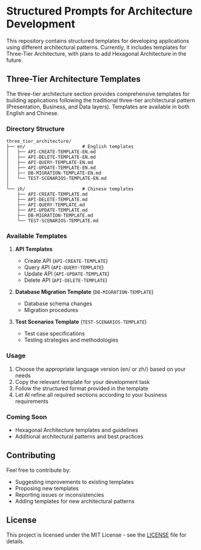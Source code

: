 # Structured Prompts for Architecture Development

This repository contains structured templates for developing applications using different architectural patterns. Currently, it includes templates for Three-Tier Architecture, with plans to add Hexagonal Architecture in the future.

## Three-Tier Architecture Templates

The three-tier architecture section provides comprehensive templates for building applications following the traditional three-tier architectural pattern (Presentation, Business, and Data layers). Templates are available in both English and Chinese.

### Directory Structure

```
three_tier_architecture/
├── en/                     # English templates
│   ├── API-CREATE-TEMPLATE-EN.md
│   ├── API-DELETE-TEMPLATE-EN.md
│   ├── API-QUERY-TEMPLATE-EN.md
│   ├── API-UPDATE-TEMPLATE-EN.md
│   ├── DB-MIGRATION-TEMPLATE-EN.md
│   └── TEST-SCENARIOS-TEMPLATE-EN.md
│
└── zh/                     # Chinese templates
    ├── API-CREATE-TEMPLATE.md
    ├── API-DELETE-TEMPLATE.md
    ├── API-QUERY-TEMPLATE.md
    ├── API-UPDATE-TEMPLATE.md
    ├── DB-MIGRATION-TEMPLATE.md
    └── TEST-SCENARIOS-TEMPLATE.md
```

### Available Templates

1. **API Templates**
   - Create API (`API-CREATE-TEMPLATE`)
   - Query API (`API-QUERY-TEMPLATE`)
   - Update API (`API-UPDATE-TEMPLATE`)
   - Delete API (`API-DELETE-TEMPLATE`)

2. **Database Migration Template** (`DB-MIGRATION-TEMPLATE`)
   - Database schema changes
   - Migration procedures

3. **Test Scenarios Template** (`TEST-SCENARIOS-TEMPLATE`)
   - Test case specifications
   - Testing strategies and methodologies

### Usage

1. Choose the appropriate language version (en/ or zh/) based on your needs
2. Copy the relevant template for your development task
3. Follow the structured format provided in the template
4. Let AI refine all required sections according to your business requirements

### Coming Soon

- Hexagonal Architecture templates and guidelines
- Additional architectural patterns and best practices

## Contributing

Feel free to contribute by:
- Suggesting improvements to existing templates
- Proposing new templates
- Reporting issues or inconsistencies
- Adding templates for new architectural patterns

## License

This project is licensed under the MIT License - see the [LICENSE](three_tier_architecture/LICENSE) file for details. 